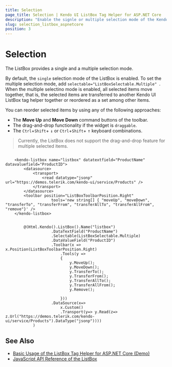 ```yaml
---
title: Selection
page_title: Selection | Kendo UI ListBox Tag Helper for ASP.NET Core
description: "Enable the signle or multiple selection mode of the Kendo UI ListBox tag helper for ASP.NET Core (MVC 6 or ASP.NET Core MVC)."
slug: selection_listbox_aspnetcore
position: 3
---
```


# Selection

The ListBox provides a single and a multiple selection mode.

By default, the `single` selection mode of the ListBox is enabled. To set the multiple selection mode, add `selectable="ListBoxSelectable.Multiple" `. When the multiple selectino mode is enabled, all selected items move together, that is, the selected items are transferred to another Kendo UI ListBox tag helper together or reordered as a set among other items.

You can reorder selected items by using any of the following approaches:

* The **Move Up** and **Move Down** command buttons of the toolbar.
* The drag-and-drop functionality if the widget is `draggable`.
* The `Ctrl`+`Shift`+ <kbd>&darr;</kbd> or `Ctrl`+`Shift`+ <kbd>&uarr;</kbd> keyboard combinations.

> Currently, the ListBox does not support the drag-and-drop feature for multiple selected items.

```tagHelper

    <kendo-listbox name="listbox" datatextfield="ProductName" datavaluefield="ProductID">
        <datasource>
            <transport>
                <read datatype="jsonp" url="https://demos.telerik.com/kendo-ui/service/Products" />
            </transport>
        </datasource>
        <toolbar position="ListBoxToolbarPosition.Right"
                    tools='new string[] { "moveUp", "moveDown", "transferTo", "transferFrom", "transferAllTo", "transferAllFrom", "remove"}' />
    </kendo-listbox>
```
```cshtml

        @(Html.Kendo().ListBox().Name("listbox")
                    .DataTextField("ProductName")
                    .Selectable(ListBoxSelectable.Multiple)
                    .DataValueField("ProductID")
                    .Toolbar(x => x.Position(ListBoxToolbarPosition.Right)
                        .Tools(y =>
                        {
                            y.MoveUp();
                            y.MoveDown();
                            y.TransferTo();
                            y.TransferFrom();
                            y.TransferAllTo();
                            y.TransferAllFrom();
                            y.Remove();

                        }))
                    .DataSource(x=>
                        x.Custom()
                        .Transport(y=> y.Read(z=> z.Url("https://demos.telerik.com/kendo-ui/service/Products").DataType("jsonp"))))
            )
```

## See Also

* [Basic Usage of the ListBox Tag Helper for ASP.NET Core (Demo)](https://demos.telerik.com/aspnet-core/listbox/tag-helper)
* [JavaScript API Reference of the ListBox](https://docs.telerik.com/kendo-ui/api/javascript/ui/listbox)
